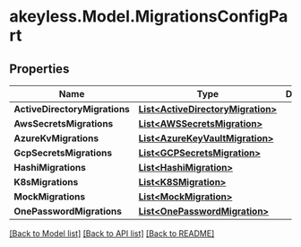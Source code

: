 # akeyless.Model.MigrationsConfigPart

## Properties

Name | Type | Description | Notes
------------ | ------------- | ------------- | -------------
**ActiveDirectoryMigrations** | [**List&lt;ActiveDirectoryMigration&gt;**](ActiveDirectoryMigration.md) |  | [optional] 
**AwsSecretsMigrations** | [**List&lt;AWSSecretsMigration&gt;**](AWSSecretsMigration.md) |  | [optional] 
**AzureKvMigrations** | [**List&lt;AzureKeyVaultMigration&gt;**](AzureKeyVaultMigration.md) |  | [optional] 
**GcpSecretsMigrations** | [**List&lt;GCPSecretsMigration&gt;**](GCPSecretsMigration.md) |  | [optional] 
**HashiMigrations** | [**List&lt;HashiMigration&gt;**](HashiMigration.md) |  | [optional] 
**K8sMigrations** | [**List&lt;K8SMigration&gt;**](K8SMigration.md) |  | [optional] 
**MockMigrations** | [**List&lt;MockMigration&gt;**](MockMigration.md) |  | [optional] 
**OnePasswordMigrations** | [**List&lt;OnePasswordMigration&gt;**](OnePasswordMigration.md) |  | [optional] 

[[Back to Model list]](../README.md#documentation-for-models) [[Back to API list]](../README.md#documentation-for-api-endpoints) [[Back to README]](../README.md)

